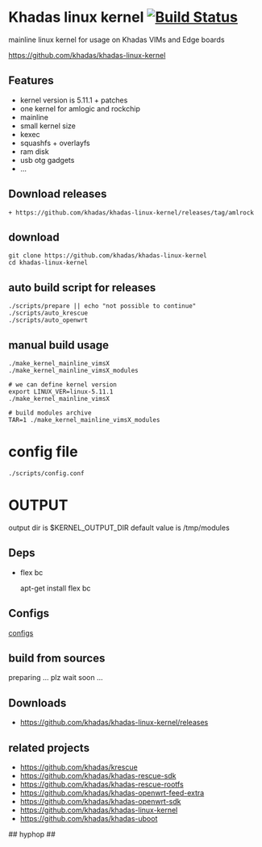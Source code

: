 # Khadas linux kernel [![Build Status](https://github.com/khadas/khadas-linux-kernel/workflows/Build/badge.svg)](https://github.com/khadas/khadas-linux-kernel/actions)

<!--
[![Build Status](https://travis-ci.org/krescue/khadas-linux-kernel.svg?branch=master)](https://travis-ci.org/krescue/khadas-linux-kernel)
-->

mainline linux kernel for usage on Khadas VIMs and Edge boards 

https://github.com/khadas/khadas-linux-kernel

## Features

+ kernel version is 5.11.1 + patches
+ one kernel for amlogic and rockchip
+ mainline 
+ small kernel size
+ kexec
+ squashfs + overlayfs
+ ram disk
+ usb otg gadgets
+ ...

## Download releases

    + https://github.com/khadas/khadas-linux-kernel/releases/tag/amlrock

## download

    git clone https://github.com/khadas/khadas-linux-kernel
    cd khadas-linux-kernel

## auto build script for releases
    ./scripts/prepare || echo "not possible to continue"
    ./scripts/auto_krescue
    ./scripts/auto_openwrt

## manual build usage

    ./make_kernel_mainline_vimsX
    ./make_kernel_mainline_vimsX_modules

    # we can define kernel version
    export LINUX_VER=linux-5.11.1
    ./make_kernel_mainline_vimsX

    # build modules archive
    TAR=1 ./make_kernel_mainline_vimsX_modules

# config file

    ./scripts/config.conf

# OUTPUT

output dir is $KERNEL_OUTPUT_DIR default value is /tmp/modules

## Deps

+ flex bc 

    apt-get install flex bc 

## Configs

[configs](configs)

## build from sources

preparing ... plz wait soon ...

## Downloads

+ https://github.com/khadas/khadas-linux-kernel/releases

## related projects

+ https://github.com/khadas/krescue
+ https://github.com/khadas/khadas-rescue-sdk
+ https://github.com/khadas/khadas-rescue-rootfs
+ https://github.com/khadas/khadas-openwrt-feed-extra
+ https://github.com/khadas/khadas-openwrt-sdk
+ https://github.com/khadas/khadas-linux-kernel
+ https://github.com/khadas/khadas-uboot

\## hyphop ##
